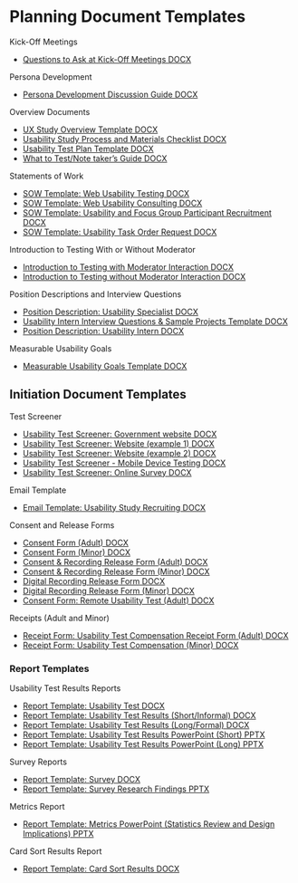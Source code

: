 # Planning Document Templates

Kick-Off Meetings
*   [Questions to Ask at Kick-Off Meetings DOCX](http://www.usability.gov/how-to-and-tools/resources/templates/questions-ask-kick-meetings.html)

Persona Development 
*   [Persona Development Discussion Guide DOCX](http://www.usability.gov/how-to-and-tools/resources/templates/persona-development-discussion-guide.html)

Overview Documents
*   [UX Study Overview Template DOCX](http://www.usability.gov/how-to-and-tools/resources/templates/ux-study-overview-template.html)
*   [Usability Study Process and Materials Checklist DOCX](http://www.usability.gov/how-to-and-tools/resources/templates/usability-study-process-and-materials-checklist.html)
*   [Usability Test Plan Template DOCX](http://www.usability.gov/how-to-and-tools/resources/templates/usability-test-plan-template.html)
*   [What to Test/Note taker’s Guide DOCX](http://www.usability.gov/how-to-and-tools/resources/templates/what-testnote-takers-guide.html)

Statements of Work
*   [SOW Template: Web Usability Testing DOCX](http://www.usability.gov/how-to-and-tools/resources/templates/sow-template-web-usability-testing.html)
*   [SOW Template: Web Usability Consulting DOCX](http://www.usability.gov/how-to-and-tools/resources/templates/sow-template-web-usability-consulting.html)
*   [SOW Template: Usability and Focus Group Participant Recruitment DOCX](http://www.usability.gov/how-to-and-tools/resources/templates/sow-template-usability-focus-group-participant-recruitment.html)
*   [SOW Template: Usability Task Order Request DOCX](http://www.usability.gov/how-to-and-tools/resources/templates/sow-template-usability-task-order-request.html)

Introduction to Testing With or Without Moderator
*   [Introduction to Testing with Moderator Interaction DOCX](http://www.usability.gov/how-to-and-tools/resources/templates/introduction-to-testing-with-moderator-interaction.html)
*   [Introduction to Testing without Moderator Interaction DOCX](http://www.usability.gov/how-to-and-tools/resources/templates/introduction-to-testing-without-interaction.html)

Position Descriptions and Interview Questions
*   [Position Description: Usability Specialist DOCX](http://www.usability.gov/how-to-and-tools/resources/templates/position-description-usability-specialist.html)
*   [Usability Intern Interview Questions & Sample Projects Template DOCX](http://www.usability.gov/how-to-and-tools/resources/templates/usability-intern-interview-questions-sample-projects-template.html)
*   [Position Description: Usability Intern DOCX](http://www.usability.gov/how-to-and-tools/resources/templates/position-description-usability-intern.html)

Measurable Usability Goals
*   [Measurable Usability Goals Template DOCX](http://www.usability.gov/how-to-and-tools/resources/templates/measurable-usability-goals-template.html)

## Initiation Document Templates

Test Screener
*   [Usability Test Screener: Government website DOCX](http://www.usability.gov/how-to-and-tools/resources/templates/usability-test-screener-government-site.html)
*   [Usability Test Screener: Website (example 1) DOCX](http://www.usability.gov/how-to-and-tools/resources/templates/usability-test-screener-website-example-1.html)
*   [Usability Test Screener: Website (example 2) DOCX](http://www.usability.gov/how-to-and-tools/resources/templates/usability-test-screener-website-example-2.html)
*   [Usability Test Screener - Mobile Device Testing DOCX](http://www.usability.gov/how-to-and-tools/resources/templates/usability-test-screener-mobile-device-testing.html)
*   [Usability Test Screener: Online Survey DOCX](http://www.usability.gov/how-to-and-tools/resources/templates/usability-test-screener-online-survey.html)

Email Template
*   [Email Template: Usability Study Recruiting DOCX](http://www.usability.gov/how-to-and-tools/resources/templates/email-template-usability-study-recruiting.html)

Consent and Release Forms
*   [Consent Form (Adult) DOCX](http://www.usability.gov/how-to-and-tools/resources/templates/consent-form-adult.html)
*   [Consent Form (Minor) DOCX](http://www.usability.gov/how-to-and-tools/resources/templates/consent-form-minor.html)
*   [Consent & Recording Release Form (Adult) DOCX](http://www.usability.gov/how-to-and-tools/resources/templates/consent-recording-release-form-adult.html)
*   [Consent & Recording Release Form (Minor) DOCX](http://www.usability.gov/how-to-and-tools/resources/templates/consent-recording-release-form-minor.html)
*   [Digital Recording Release Form DOCX](http://www.usability.gov/how-to-and-tools/resources/templates/digital-recording-release-form.html)
*   [Digital Recording Release Form (Minor) DOCX](http://www.usability.gov/how-to-and-tools/resources/templates/digital-recording-release-form-minor.html)
*   [Consent Form: Remote Usability Test (Adult) DOCX](http://www.usability.gov/how-to-and-tools/resources/templates/consent-form-remote-usability-test-adult.html)

Receipts (Adult and Minor)
*   [Receipt Form: Usability Test Compensation Receipt Form (Adult) DOCX](http://www.usability.gov/how-to-and-tools/resources/templates/receipt-form-usability-test-compensation-adult.html)
*   [Receipt Form: Usability Test Compensation (Minor) DOCX](http://www.usability.gov/how-to-and-tools/resources/templates/receipt-form-usability-test-compensation-minor.html)

### Report Templates

Usability Test Results Reports
*   [Report Template: Usability Test DOCX](http://www.usability.gov/how-to-and-tools/resources/templates/report-template-usability-test.html)
*   [Report Template: Usability Test Results (Short/Informal) DOCX](http://www.usability.gov/how-to-and-tools/resources/templates/report-template-usability-test-short.html)
*   [Report Template: Usability Test Results (Long/Formal) DOCX](http://www.usability.gov/how-to-and-tools/resources/templates/report-template-usability-test-long.html)
*   [Report Template: Usability Test Results PowerPoint (Short) PPTX](http://www.usability.gov/how-to-and-tools/resources/templates/report-template-usability-test-results-short.html)
*   [Report Template: Usability Test Results PowerPoint (Long) PPTX](http://www.usability.gov/how-to-and-tools/resources/templates/user-research-report-template-long.html)

Survey Reports
*   [Report Template: Survey DOCX](http://www.usability.gov/how-to-and-tools/resources/templates/report-template-survey.html)
*   [Report Template: Survey Research Findings PPTX](http://www.usability.gov/how-to-and-tools/resources/templates/report-template-survey-research-findings.html)

Metrics Report
*   [Report Template: Metrics PowerPoint (Statistics Review and Design Implications) PPTX](http://www.usability.gov/how-to-and-tools/resources/templates/statistics-review-and-design-implications-template.html)

Card Sort Results Report
*   [Report Template: Card Sort Results DOCX](http://www.usability.gov/how-to-and-tools/resources/templates/card-sort-report-template.html)
